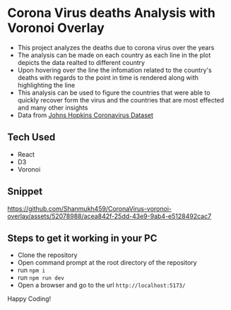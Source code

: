 # Corona Virus deaths Analysis with Voronoi Overlay

- This project analyzes the deaths due to corona virus over the years
- The analysis can be made on each country as each line in the plot depicts the data realted to different country
- Upon hovering over the line the infomation related to the country's deaths with regards to the point in time is rendered along with highlighting the line
- This analysis can be used to figure the countries that were able to quickly recover form the virus and the countries that are most effected and many other insights
- Data from [Johns Hopkins Coronavirus Dataset](https://github.com/CSSEGISandData/COVID-19/blob/master/csse_covid_19_data/csse_covid_19_time_series/time_series_covid19_deaths_global.csv)

## Tech Used

- React
- D3
- Voronoi

## Snippet

https://github.com/Shanmukh459/CoronaVirus-voronoi-overlay/assets/52078988/acea842f-25dd-43e9-9ab4-e5128492cac7

## Steps to get it working in your PC

- Clone the repository
- Open command prompt at the root directory of the repository
- run `npm i`
- run `npm run dev`
- Open a browser and go to the url `http://localhost:5173/`

Happy Coding!
 
